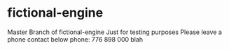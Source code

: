 # fictional-engine
Master Branch of fictional-engine
Just
for
testing
purposes
Please leave
a phone contact below
phone: 776 898 000
blah
